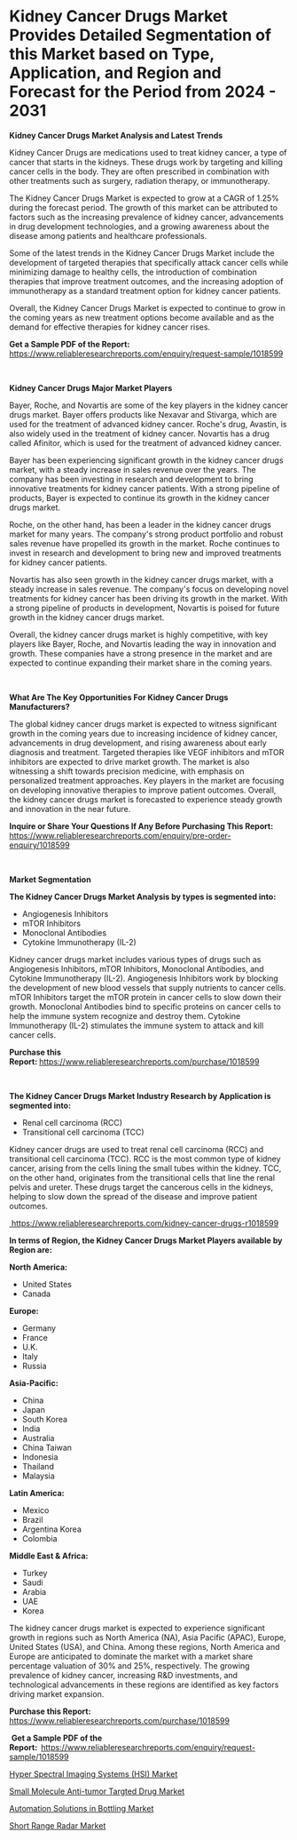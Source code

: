 <p><h1>Kidney Cancer Drugs Market Provides Detailed Segmentation of this Market based on Type, Application, and Region and Forecast for the Period from 2024 - 2031</h1></p><p><strong>Kidney Cancer Drugs Market Analysis and Latest Trends</strong></p>
<p><p>Kidney Cancer Drugs are medications used to treat kidney cancer, a type of cancer that starts in the kidneys. These drugs work by targeting and killing cancer cells in the body. They are often prescribed in combination with other treatments such as surgery, radiation therapy, or immunotherapy.</p><p>The Kidney Cancer Drugs Market is expected to grow at a CAGR of 1.25% during the forecast period. The growth of this market can be attributed to factors such as the increasing prevalence of kidney cancer, advancements in drug development technologies, and a growing awareness about the disease among patients and healthcare professionals.</p><p>Some of the latest trends in the Kidney Cancer Drugs Market include the development of targeted therapies that specifically attack cancer cells while minimizing damage to healthy cells, the introduction of combination therapies that improve treatment outcomes, and the increasing adoption of immunotherapy as a standard treatment option for kidney cancer patients.</p><p>Overall, the Kidney Cancer Drugs Market is expected to continue to grow in the coming years as new treatment options become available and as the demand for effective therapies for kidney cancer rises.</p></p>
<p><strong>Get a Sample PDF of the Report:&nbsp;</strong> <a href="https://www.reliableresearchreports.com/enquiry/request-sample/1018599">https://www.reliableresearchreports.com/enquiry/request-sample/1018599</a></p>
<p>&nbsp;</p>
<p><strong>Kidney Cancer Drugs Major Market Players</strong></p>
<p><p>Bayer, Roche, and Novartis are some of the key players in the kidney cancer drugs market. Bayer offers products like Nexavar and Stivarga, which are used for the treatment of advanced kidney cancer. Roche's drug, Avastin, is also widely used in the treatment of kidney cancer. Novartis has a drug called Afinitor, which is used for the treatment of advanced kidney cancer.</p><p>Bayer has been experiencing significant growth in the kidney cancer drugs market, with a steady increase in sales revenue over the years. The company has been investing in research and development to bring innovative treatments for kidney cancer patients. With a strong pipeline of products, Bayer is expected to continue its growth in the kidney cancer drugs market.</p><p>Roche, on the other hand, has been a leader in the kidney cancer drugs market for many years. The company's strong product portfolio and robust sales revenue have propelled its growth in the market. Roche continues to invest in research and development to bring new and improved treatments for kidney cancer patients.</p><p>Novartis has also seen growth in the kidney cancer drugs market, with a steady increase in sales revenue. The company's focus on developing novel treatments for kidney cancer has been driving its growth in the market. With a strong pipeline of products in development, Novartis is poised for future growth in the kidney cancer drugs market.</p><p>Overall, the kidney cancer drugs market is highly competitive, with key players like Bayer, Roche, and Novartis leading the way in innovation and growth. These companies have a strong presence in the market and are expected to continue expanding their market share in the coming years.</p></p>
<p>&nbsp;</p>
<p><strong>What Are The Key Opportunities For Kidney Cancer Drugs Manufacturers?</strong></p>
<p><p>The global kidney cancer drugs market is expected to witness significant growth in the coming years due to increasing incidence of kidney cancer, advancements in drug development, and rising awareness about early diagnosis and treatment. Targeted therapies like VEGF inhibitors and mTOR inhibitors are expected to drive market growth. The market is also witnessing a shift towards precision medicine, with emphasis on personalized treatment approaches. Key players in the market are focusing on developing innovative therapies to improve patient outcomes. Overall, the kidney cancer drugs market is forecasted to experience steady growth and innovation in the near future.</p></p>
<p><strong>Inquire or Share Your Questions If Any Before Purchasing This Report:</strong> <a href="https://www.reliableresearchreports.com/enquiry/pre-order-enquiry/1018599">https://www.reliableresearchreports.com/enquiry/pre-order-enquiry/1018599</a></p>
<p>&nbsp;</p>
<p><strong>Market Segmentation</strong></p>
<p><strong>The Kidney Cancer Drugs Market Analysis by types is segmented into:</strong></p>
<p><ul><li>Angiogenesis Inhibitors</li><li>mTOR Inhibitors</li><li>Monoclonal Antibodies</li><li>Cytokine Immunotherapy (IL-2)</li></ul></p>
<p><p>Kidney cancer drugs market includes various types of drugs such as Angiogenesis Inhibitors, mTOR Inhibitors, Monoclonal Antibodies, and Cytokine Immunotherapy (IL-2). Angiogenesis Inhibitors work by blocking the development of new blood vessels that supply nutrients to cancer cells. mTOR Inhibitors target the mTOR protein in cancer cells to slow down their growth. Monoclonal Antibodies bind to specific proteins on cancer cells to help the immune system recognize and destroy them. Cytokine Immunotherapy (IL-2) stimulates the immune system to attack and kill cancer cells.</p></p>
<p><strong>Purchase this Report:&nbsp;</strong><a href="https://www.reliableresearchreports.com/purchase/1018599">https://www.reliableresearchreports.com/purchase/1018599</a></p>
<p>&nbsp;</p>
<p><strong>The Kidney Cancer Drugs Market Industry Research by Application is segmented into:</strong></p>
<p><ul><li>Renal cell carcinoma (RCC)</li><li>Transitional cell carcinoma (TCC)</li></ul></p>
<p><p>Kidney cancer drugs are used to treat renal cell carcinoma (RCC) and transitional cell carcinoma (TCC). RCC is the most common type of kidney cancer, arising from the cells lining the small tubes within the kidney. TCC, on the other hand, originates from the transitional cells that line the renal pelvis and ureter. These drugs target the cancerous cells in the kidneys, helping to slow down the spread of the disease and improve patient outcomes.</p></p>
<p><a href="https://www.reliableresearchreports.com/kidney-cancer-drugs-r1018599">&nbsp;https://www.reliableresearchreports.com/kidney-cancer-drugs-r1018599</a></p>
<p><strong>In terms of Region, the Kidney Cancer Drugs Market Players available by Region are:</strong></p>
<p>
    <p> <strong> North America: </strong>
        <ul>
            <li>United States</li>
            <li>Canada</li>
        </ul>
        </p> 
    <p> <strong> Europe: </strong>
        <ul>
            <li>Germany</li>
            <li>France</li>
            <li>U.K.</li>
            <li>Italy</li>
            <li>Russia</li>
        </ul>
        </p> 
    <p> <strong> Asia-Pacific: </strong>
        <ul>
            <li>China</li>
            <li>Japan</li>
            <li>South Korea</li>
            <li>India</li>
            <li>Australia</li>
            <li>China Taiwan</li>
            <li>Indonesia</li>
            <li>Thailand</li>
            <li>Malaysia</li>
        </ul>
        </p> 
    <p> <strong> Latin America: </strong>
        <ul>
            <li>Mexico</li>
            <li>Brazil</li>
            <li>Argentina Korea</li>
            <li>Colombia</li>
        </ul>
        </p> 
    <p> <strong> Middle East & Africa: </strong>
        <ul>
            <li>Turkey</li>
            <li>Saudi</li>
            <li>Arabia</li>
            <li>UAE</li>
            <li>Korea</li>
        </ul>
    </p>
    </p>
<p><p>The kidney cancer drugs market is expected to experience significant growth in regions such as North America (NA), Asia Pacific (APAC), Europe, United States (USA), and China. Among these regions, North America and Europe are anticipated to dominate the market with a market share percentage valuation of 30% and 25%, respectively. The growing prevalence of kidney cancer, increasing R&D investments, and technological advancements in these regions are identified as key factors driving market expansion.</p></p>
<p><strong>Purchase this Report: </strong><a href="https://www.reliableresearchreports.com/purchase/1018599">https://www.reliableresearchreports.com/purchase/1018599</a></p>
<p>&nbsp;<strong>Get a Sample PDF of the Report:&nbsp;&nbsp;</strong><a href="https://www.reliableresearchreports.com/enquiry/request-sample/1018599">https://www.reliableresearchreports.com/enquiry/request-sample/1018599</a></p>
<p><strong></strong></p>
<p><p><a href="https://medium.com/@hannah.forsyth9786/analyzing-hyper-spectral-imaging-systems-hsi-market-global-industry-perspective-and-forecast-dd2749091cae">Hyper Spectral Imaging Systems (HSI) Market</a></p><p><a href="https://www.linkedin.com/pulse/small-molecule-anti-tumor-targted-drug-market-key-successful-hb77f">Small Molecule Anti-tumor Targted Drug Market</a></p><p><a href="https://medium.com/@rachel.payne546456/automation-solutions-in-bottling-market-research-report-its-history-and-forecast-2024-to-2031-48b850565f2e">Automation Solutions in Bottling Market</a></p><p><a href="https://www.linkedin.com/pulse/decoding-short-range-radar-market-metrics-share-trends-obdrc">Short Range Radar Market</a></p></p>